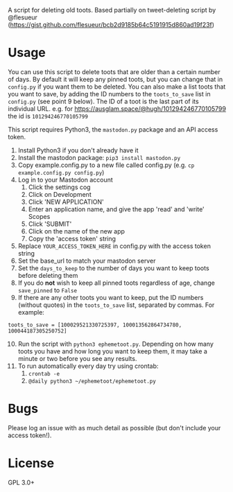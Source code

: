 A script for deleting old toots.
Based partially on tweet-deleting script by @flesueur (https://gist.github.com/flesueur/bcb2d9185b64c5191915d860ad19f23f)

# Usage

You can use this script to delete toots that are older than a certain number of days. By default it will keep any pinned toots, but you can change that in `config.py` if you want them to be deleted. You can also make a list toots that you want to save, by adding the ID numbers to the `toots_to_save` list in `config.py` (see point 9 below). The ID of a toot is the last part of its individual URL. e.g. for https://ausglam.space/@hugh/101294246770105799 the id is `101294246770105799`

This script requires Python3, the `mastodon.py` package and an API access token.

1. Install Python3 if you don't already have it
2. Install the mastodon package: `pip3 install mastodon.py`
3. Copy example.config.py to a new file called config.py (e.g. `cp example.config.py config.py`)
4. Log in to your Mastodon account
    1. Click the settings cog
    2. Click on Development
    3. Click 'NEW APPLICATION'
    4. Enter an application name, and give the app 'read' and 'write' Scopes
    5. Click 'SUBMIT'
    6. Click on the name of the new app
    7. Copy the 'access token' string
5. Replace `YOUR_ACCESS_TOKEN_HERE` in config.py with the access token string
6. Set the base_url to match your mastodon server
7. Set the `days_to_keep` to the number of days you want to keep toots before deleting them
8. If you do **not** wish to keep all pinned toots regardless of age, change `save_pinned` to `False`
9. If there are any other toots you want to keep, put the ID numbers (without quotes) in the `toots_to_save` list, separated by commas. For example:

`toots_to_save = [100029521330725397, 100013562864734780, 100044187305250752]`

10. Run the script with `python3 ephemetoot.py`. Depending on how many toots you have and how long you want to keep them, it may take a minute or two before you see any results.
11. To run automatically every day try using crontab:
    1. `crontab -e`
    2. `@daily python3 ~/ephemetoot/ephemetoot.py`

# Bugs

Please log an issue with as much detail as possible (but don't include your access token!).

# License

  GPL 3.0+
